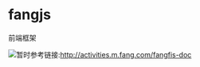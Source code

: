# fangjs
前端框架

![暂时参考链接:](http://activities.m.fang.com/fangfis-doc)http://activities.m.fang.com/fangfis-doc